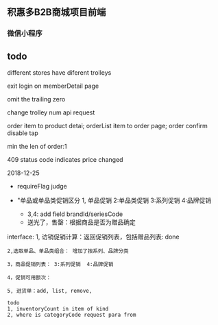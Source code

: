## 积惠多B2B商城项目前端

### 微信小程序

## todo

different stores have diferent trolleys

exit login on memberDetail page

omit the trailing zero

change trolley num api request

order item to product detai; orderList item to order page; order confirm disable tap

min the len of order:1

409 status code indicates price changed

2018-12-25

- requireFlag judge

- "单品或单品类促销区分
1, 单品促销   2:单品类促销 3:系列促销  4:品牌促销   
    - 3,4: add field brandId/seriesCode
    - 送光了，售罄：根据商品是否为赠品确定

interface:
    1, 访销促销计算：返回促销列表，包括赠品列表: done

    2,选取单品、单品类组合： 增加了按系列、品牌分类

    3，商品促销列表： 3:系列促销  4:品牌促销

    4，促销可用额次：

    5, 进货单：add, list, remove,

    todo
    1, inventoryCount in item of kind
    2, where is categoryCode request para from 